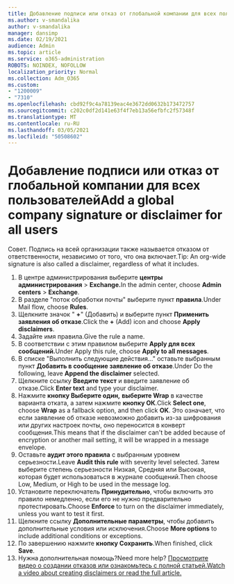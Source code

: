 ```yaml
---
title: Добавление подписи или отказ от глобальной компании для всех пользователей
ms.author: v-smandalika
author: v-smandalika
manager: dansimp
ms.date: 02/19/2021
audience: Admin
ms.topic: article
ms.service: o365-administration
ROBOTS: NOINDEX, NOFOLLOW
localization_priority: Normal
ms.collection: Adm_O365
ms.custom:
- "1200009"
- "7310"
ms.openlocfilehash: cbd92f9c4a78139eac4e3672dd0632b173472757
ms.sourcegitcommit: c202c0df2d141e63f4f7eb13a56efbfc2f57348f
ms.translationtype: MT
ms.contentlocale: ru-RU
ms.lasthandoff: 03/05/2021
ms.locfileid: "50508602"
---
```

# <a name="add-a-global-company-signature-or-disclaimer-for-all-users"></a><span data-ttu-id="c2228-102">Добавление подписи или отказ от глобальной компании для всех пользователей</span><span class="sxs-lookup"><span data-stu-id="c2228-102">Add a global company signature or disclaimer for all users</span></span>

<span data-ttu-id="c2228-103">Совет. Подпись на всей организации также называется отказом от ответственности, независимо от того, что она включает.</span><span class="sxs-lookup"><span data-stu-id="c2228-103">Tip: An org-wide signature is also called a disclaimer, regardless of what it includes.</span></span>

1. <span data-ttu-id="c2228-104">В центре администрирования выберите **центры администрирования**  >  **Exchange.**</span><span class="sxs-lookup"><span data-stu-id="c2228-104">In the admin center, choose **Admin centers** > **Exchange**.</span></span>
2. <span data-ttu-id="c2228-105">В разделе "поток обработки почты" выберите пункт **правила**.</span><span class="sxs-lookup"><span data-stu-id="c2228-105">Under Mail flow, choose **Rules**.</span></span>
3. <span data-ttu-id="c2228-106">Щелкните значок " **+**" (Добавить) и выберите пункт **Применить заявления об отказе**.</span><span class="sxs-lookup"><span data-stu-id="c2228-106">Click the **+** (Add) icon and choose **Apply disclaimers**.</span></span>
4. <span data-ttu-id="c2228-107">Задайте имя правила.</span><span class="sxs-lookup"><span data-stu-id="c2228-107">Give the rule a name.</span></span>
5. <span data-ttu-id="c2228-108">В соответствии с этим правилом выберите **Apply для всех сообщений.**</span><span class="sxs-lookup"><span data-stu-id="c2228-108">Under Apply this rule, choose **Apply to all messages**.</span></span>
6. <span data-ttu-id="c2228-109">В списке "Выполнить следующие действия..." оставьте выбранным пункт **Добавить в сообщение заявление об отказе**.</span><span class="sxs-lookup"><span data-stu-id="c2228-109">Under Do the following, leave **Append the disclaimer** selected.</span></span>
7. <span data-ttu-id="c2228-110">Щелкните ссылку **Введите текст** и введите заявление об отказе.</span><span class="sxs-lookup"><span data-stu-id="c2228-110">Click **Enter text** and type your disclaimer.</span></span>
8. <span data-ttu-id="c2228-111">Нажмите **кнопку Выберите один,** **выберите Wrap** в качестве варианта отката, а затем нажмите **кнопку ОК**.</span><span class="sxs-lookup"><span data-stu-id="c2228-111">Click **Select one**, choose **Wrap** as a fallback option, and then click **OK**.</span></span> <span data-ttu-id="c2228-112">Это означает, что если заявление об отказе невозможно добавить из-за шифрования или других настроек почты, оно переносится в конверт сообщения.</span><span class="sxs-lookup"><span data-stu-id="c2228-112">This means that if the disclaimer can't be added because of encryption or another mail setting, it will be wrapped in a message envelope.</span></span>
9. <span data-ttu-id="c2228-113">Оставьте **аудит этого правила** с выбранным уровнем серьезности.</span><span class="sxs-lookup"><span data-stu-id="c2228-113">Leave **Audit this rule** with severity level selected.</span></span> <span data-ttu-id="c2228-114">Затем выберите степень серьезности Низкая, Средняя или Высокая, которая будет использоваться в журнале сообщений.</span><span class="sxs-lookup"><span data-stu-id="c2228-114">Then choose Low, Medium, or High to be used in the message log.</span></span>
10. <span data-ttu-id="c2228-115">Установите переключатель **Принудительно**, чтобы включить это правило немедленно, если его не нужно предварительно протестировать.</span><span class="sxs-lookup"><span data-stu-id="c2228-115">Choose **Enforce** to turn on the disclaimer immediately, unless you want to test it first.</span></span>
11. <span data-ttu-id="c2228-116">Щелкните ссылку **Дополнительные параметры**, чтобы добавить дополнительные условия или исключения.</span><span class="sxs-lookup"><span data-stu-id="c2228-116">Choose **More options** to include additional conditions or exceptions.</span></span>
12. <span data-ttu-id="c2228-117">По завершению нажмите **кнопку Сохранить**.</span><span class="sxs-lookup"><span data-stu-id="c2228-117">When finished, click **Save**.</span></span>
13. <span data-ttu-id="c2228-118">Нужна дополнительная помощь?</span><span class="sxs-lookup"><span data-stu-id="c2228-118">Need more help?</span></span> [<span data-ttu-id="c2228-119">Просмотрите видео о создании отказов или ознакомьтесь с полной статьей.</span><span class="sxs-lookup"><span data-stu-id="c2228-119">Watch a video about creating disclaimers or read the full article.</span></span>](https://support.office.com/article/2d75860f-c527-4352-a7f6-73eba54c0c72?wt.mc_id=Chat_GlobalSignature)